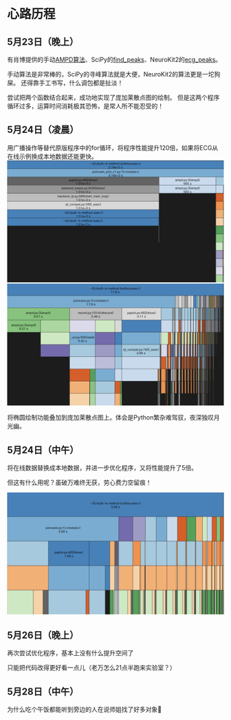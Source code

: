 # 心路历程

## 5月23日（晚上）

有肖博提供的手动[AMPD算法](https://zhuanlan.zhihu.com/p/549588865)、SciPy的[find_peaks](https://docs.scipy.org/doc/scipy/reference/generated/scipy.signal.find_peaks.html)、NeuroKit2的[ecg_peaks](https://neuropsychology.github.io/NeuroKit/functions/ecg.html)。

手动算法是非常棒的，SciPy的寻峰算法就是大便，NeuroKit2的算法更是一坨狗屎。
还得靠手工书写，什么调包都是扯淡！

尝试把两个函数结合起来，成功地实现了庞加莱散点图的绘制。
但是这两个程序循环过多，运算时间消耗极其恐怖，是常人所不能忍受的！

## 5月24日（凌晨）

用广播操作等替代原版程序中的for循环，将程序性能提升120倍，如果将ECG从在线示例换成本地数据还能更快。
![旧版程序性能](imgs/snakeviz-v0.png)
![新版程序性能](imgs/snakeviz-v1.png)

将椭圆绘制功能叠加到庞加莱散点图上。体会是Python繁杂难驾驭，夜深独叹月光幽。

## 5月24日（中午）

将在线数据替换成本地数据，并进一步优化程序，又将性能提升了5倍。

但这有什么用呢？虽破万难终无获，劳心费力空留痕！

![更换为本地数据后的程序性能](imgs/snakeviz-v2.png)

## 5月26日（晚上）

再次尝试优化程序，基本上没有什么提升空间了

只能把代码改得更好看一点儿（老万怎么21点半跑来实验室？）

## 5月28日（中午）

为什么吃个午饭都能听到旁边的人在说师姐找了好多对象🤡
